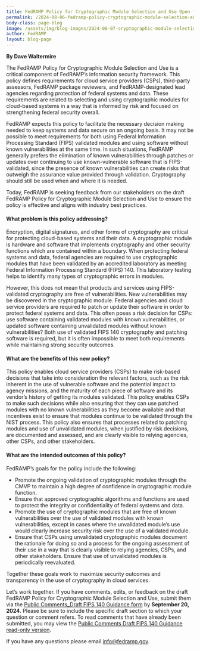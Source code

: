 ```yaml
---
title: FedRAMP Policy for Cryptographic Module Selection and Use Open for Public Comment Period
permalink: /2024-08-06-fedramp-policy-cryptographic-module-selection-and-use-open-public-comment-period/
body-class: page-blog
image: /assets/img/blog-images/2024-08-07-cryptographic-module-selection.png
author: FedRAMP
layout: blog-page
---
```

<b>By Dave Waltermire</b>

The FedRAMP Policy for Cryptographic Module Selection and Use is a critical component of FedRAMP’s information security framework. This policy defines requirements for cloud service providers (CSPs), third-party assessors, FedRAMP package reviewers, and FedRAMP-designated lead agencies regarding protection of federal systems and data. These requirements are related to selecting and using cryptographic modules for cloud-based systems in a way that is informed by risk and focused on strengthening federal security overall. 

FedRAMP expects this policy to facilitate the necessary decision making needed to keep systems and data secure on an ongoing basis. It may not be possible to meet requirements for both using Federal Information Processing Standard (FIPS) validated modules and using software without known vulnerabilities at the same time. In such situations, FedRAMP generally prefers the elimination of known vulnerabilities through patches or updates over continuing to use known-vulnerable software that is FIPS-validated, since the presence of known vulnerabilities can create risks that outweigh the assurance value provided through validation. Cryptography should still be used when and where it is needed. 

Today, FedRAMP is seeking feedback from our stakeholders on the draft FedRAMP Policy for Cryptographic Module Selection and Use to ensure the policy is effective and aligns with industry best practices. 

<h4>What problem is this policy addressing?</h4>

Encryption, digital signatures, and other forms of cryptography are critical for protecting cloud-based systems and their data. A cryptographic module is hardware and software that implements cryptography and other security functions which are contained within a boundary. When protecting federal systems and data, federal agencies are required to use cryptographic modules that have been validated by an accredited laboratory as meeting Federal Information Processing Standard (FIPS) 140. This laboratory testing helps to identify many types of cryptographic errors in modules. 

However, this does not mean that products and services using FIPS-validated cryptography are free of vulnerabilities. New vulnerabilities may be discovered in the cryptographic module. Federal agencies and cloud service providers are required to patch or update their software in order to protect federal systems and data. This often poses a risk decision for CSPs: use software containing validated modules with known vulnerabilities, or updated software containing unvalidated modules without known vulnerabilities? Both use of validated FIPS 140 cryptography and patching software is required, but it is often impossible to meet both requirements while maintaining strong security outcomes.

<h4>What are the benefits of this new policy?</h4>

This policy enables cloud service providers (CSPs) to make risk-based decisions that take into consideration the relevant factors, such as the risk inherent in the use of vulnerable software and the potential impact to agency missions, and the maturity of each piece of software and its vendor’s history of getting its modules validated. This policy enables CSPs to make such decisions while also ensuring that they can use patched modules with no known vulnerabilities as they become available and that incentives exist to ensure that modules continue to be validated through the NIST process. This policy also ensures that processes related to patching modules and use of unvalidated modules, when justified by risk decisions, are documented and assessed, and are clearly visible to relying agencies, other CSPs, and other stakeholders.

<h4>What are the intended outcomes of this policy?</h4>

FedRAMP’s goals for the policy include the following:
- Promote the ongoing validation of cryptographic modules through the CMVP to maintain a high degree of confidence in cryptographic module function.
- Ensure that approved cryptographic algorithms and functions are used to protect the integrity or confidentiality of federal systems and data.
- Promote the use of cryptographic modules that are free of known vulnerabilities over the use of validated modules with known vulnerabilities, except in cases where the unvalidated module’s use would clearly increase security risk over the use of a validated module.
- Ensure that CSPs using unvalidated cryptographic modules document the rationale for doing so and a process for the ongoing assessment of their use in a way that is clearly visible to relying agencies, CSPs, and other stakeholders. Ensure that use of unvalidated modules is periodically reevaluated.

Together these goals work to maximize security outcomes and transparency in the use of cryptography in cloud services.

Let’s work together. If you have comments, edits, or feedback on the draft FedRAMP Policy for Cryptographic Module Selection and Use, submit them via the <a href="https://app.smartsheetgov.com/b/form/f9d1986f7c9243c39432f54cd1be0cfc" target="_blank" rel="noopener noreferrer">Public Comments_Draft FIPS 140 Guidance form</a> by <b>September 20, 2024</b>. Please be sure to include the specific draft section to which your question or comment refers. To read comments that have already been submitted, you may view the <a href="https://app.smartsheetgov.com/b/publish?EQBCT=be27aa7ed4404614a448e51112f28469" target="_blank" rel="noopener noreferrer">Public Comments Draft FIPS 140 Guidance read-only version</a>.

If you have any questions please email <a href="mailto:info@fedramp.gov">info@fedramp.gov</a>.
